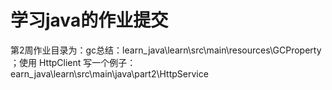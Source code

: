 # 学习java的作业提交
第2周作业目录为：gc总结：learn_java\learn\src\main\resources\GCProperty ；使用 HttpClient 写一个例子：earn_java\learn\src\main\java\part2\HttpService
